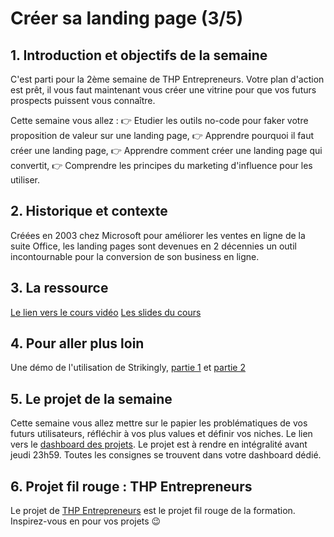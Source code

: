 # Créer sa landing page (3/5)

## 1. Introduction et objectifs de la semaine

C'est parti pour la 2ème semaine de THP Entrepreneurs. 
Votre plan d'action est prêt, il vous faut maintenant vous créer une vitrine pour que vos futurs prospects puissent vous connaître. 

Cette semaine vous allez :
👉 Etudier les outils no-code pour faker votre proposition de valeur sur une landing page,
👉 Apprendre pourquoi il faut créer une landing page,
👉 Apprendre comment créer une landing page qui convertit,
👉 Comprendre les principes du marketing d'influence pour les utiliser.

## 2. Historique et contexte
Créées en 2003 chez Microsoft pour améliorer les ventes en ligne de la suite Office, les landing pages sont devenues en 2 décennies un outil incontournable pour la conversion de son business en ligne.

## 3. La ressource
[Le lien vers le cours vidéo](https://youtu.be/4gq5XZXJra4)
[Les slides du cours](https://docs.google.com/presentation/d/1R6veuyGGM4eqKB1YUo1JlXVxC88uppCc8JyCeVRa_ao/edit#slide=id.p)


## 4. Pour aller plus loin
Une démo de l'utilisation de Strikingly, [partie 1](https://www.loom.com/share/d557d025564448e5b58fc9b2e20cbfc2) et [partie 2](https://www.loom.com/share/eeef541051e046538b7fb4e7cc76a820)


## 5. Le projet de la semaine
Cette semaine vous allez mettre sur le papier les problématiques de vos futurs utilisateurs, réfléchir à vos plus values et définir vos niches.
Le lien vers le [dashboard des projets](https://thp-entrepreneurs.notion.site/PROMO-2-e8bef48d6ad546d1928b32934c4cdfb4).
Le projet est à rendre en intégralité avant jeudi 23h59.
Toutes les consignes se trouvent dans votre dashboard dédié.


## 6. Projet fil rouge : THP Entrepreneurs
Le projet de [THP Entrepreneurs](https://thp-entrepreneurs.notion.site/THP-Entrepreneurs-524cdaa6743742278c3e52067dc3b513) est le projet fil rouge de la formation. 
Inspirez-vous en pour vos projets 😉